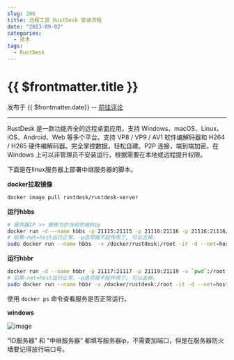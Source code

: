 ```yaml
---
slug: 206
title: 远程工具 RustDesk 安装流程
date: "2023-09-02"
categories: 
  - 技术
tags:
  - RustDesk
---
```


# {{ $frontmatter.title }}

发布于 {{ $frontmatter.date}} -- [前往评论](https://zishu.me)

---




RustDesk 是一款功能齐全的远程桌面应用，支持 Windows、macOS、Linux、iOS、Android、Web 等多个平台。支持 VP8 / VP9 / AV1 软件编解码器和 H264 / H265 硬件编解码器。完全掌控数据，轻松自建。P2P 连接，端到端加密。在 Windows 上可以非管理员不安装运行，根据需要在本地或远程提升权限。

下面是在linux服务器上部署中继服务器的脚本。

**docker拉取镜像**

```bash
docker image pull rustdesk/rustdesk-server
```

**运行hbbs**

```bash
# 服务器IP >> 替换为你当前终端的ip
docker run -d --name hbbs -p 21115:21115 -p 21116:21116 -p 21116:21116/udp -p 21118:21118 -v `pwd`:/root -it --net=host --rm rustdesk/rustdesk-server hbbs -r 服务器IP
# 如果–net=host运行正常，-p选项就不起作用了, 可以去掉。
sudo docker run --name hbbs  -v /docker/rustdesk:/root -it -d --net=host --restart=always rustdesk/rustdesk-server hbbs -r 服务器IP
```

**运行hbbr**

```bash
docker run -d --name hbbr -p 21117:21117 -p 21119:21119 -v `pwd`:/root -it --net=host --rm rustdesk/rustdesk-server hbbr
# 如果–net=host运行正常，-p选项就不起作用了, 可以去掉。
sudo docker run --name hbbr -v /docker/rustdesk:/root -it -d --net=host --restart=always rustdesk/rustdesk-server hbbr
```

使用 `docker ps` 命令查看服务是否正常运行。

**windows**

![image](https://imgurl.zishu.me/images/image.5tsp4rfbz8k0.jpg)

"ID服务器" 和 "中继服务器" 都填写服务器ip，不需要加端口，但是在服务器防火墙要记得放行端口号。